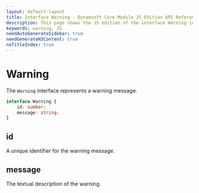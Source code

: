 ```yaml
---
layout: default-layout
title: Interface Warning - Dynamsoft Core Module JS Edition API Reference
description: This page shows the JS edition of the interface Warning in Dynamsoft Core Module.
keywords: warning, JS
needAutoGenerateSidebar: true
needGenerateH3Content: true
noTitleIndex: true
---
```


# Warning

The `Warning` interface represents a warning message.

```typescript
interface Warning {
    id: number;
    message: string;
}
```

## id

A unique identifier for the warning message.

## message

The textual description of the warning.
